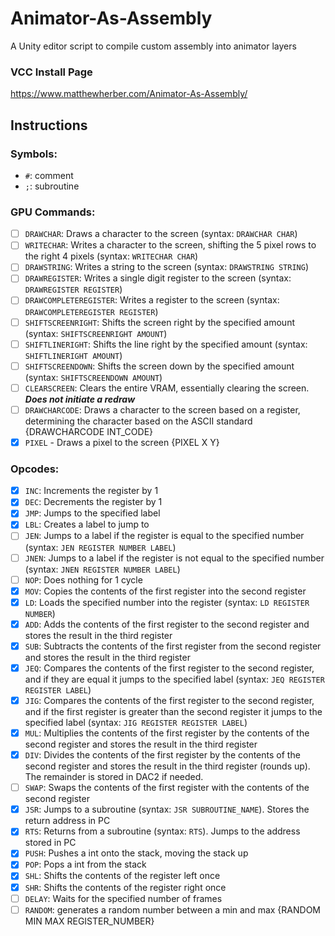 # Animator-As-Assembly
A Unity editor script to compile custom assembly into animator layers

### VCC Install Page
https://www.matthewherber.com/Animator-As-Assembly/

## Instructions
### Symbols:
- `#`: comment
- `;`: subroutine

### GPU Commands:
- [ ] `DRAWCHAR`: Draws a character to the screen (syntax: `DRAWCHAR CHAR`)
- [ ] `WRITECHAR`: Writes a character to the screen, shifting the 5 pixel rows to the right 4 pixels (syntax: `WRITECHAR CHAR`)
- [ ] `DRAWSTRING`: Writes a string to the screen (syntax: `DRAWSTRING STRING`)
- [ ] `DRAWREGISTER`: Writes a single digit register to the screen (syntax: `DRAWREGISTER REGISTER`)
- [ ] `DRAWCOMPLETEREGISTER`: Writes a register to the screen (syntax: `DRAWCOMPLETEREGISTER REGISTER`)
- [ ] `SHIFTSCREENRIGHT`: Shifts the screen right by the specified amount (syntax: `SHIFTSCREENRIGHT AMOUNT`)
- [ ] `SHIFTLINERIGHT`: Shifts the line right by the specified amount (syntax: `SHIFTLINERIGHT AMOUNT`)
- [ ] `SHIFTSCREENDOWN`: Shifts the screen down by the specified amount (syntax: `SHIFTSCREENDOWN AMOUNT`)
- [ ] `CLEARSCREEN`: Clears the entire VRAM, essentially clearing the screen. ***Does not initiate a redraw***
- [ ] `DRAWCHARCODE`: Draws a character to the screen based on a register, determining the character based on the ASCII standard {DRAWCHARCODE INT_CODE}
- [x] `PIXEL` - Draws a pixel to the screen {PIXEL X Y}

### Opcodes:
- [x] `INC`: Increments the register by 1
- [x] `DEC`: Decrements the register by 1
- [x] `JMP`: Jumps to the specified label
- [x] `LBL`: Creates a label to jump to
- [ ] `JEN`: Jumps to a label if the register is equal to the specified number (syntax: `JEN REGISTER NUMBER LABEL`)
- [ ] `JNEN`: Jumps to a label if the register is not equal to the specified number (syntax: `JNEN REGISTER NUMBER LABEL`)
- [ ] `NOP`: Does nothing for 1 cycle
- [x] `MOV`: Copies the contents of the first register into the second register
- [x] `LD`: Loads the specified number into the register (syntax: `LD REGISTER NUMBER`)
- [x] `ADD`: Adds the contents of the first register to the second register and stores the result in the third register
- [x] `SUB`: Subtracts the contents of the first register from the second register and stores the result in the third register
- [x] `JEQ`: Compares the contents of the first register to the second register, and if they are equal it jumps to the specified label (syntax: `JEQ REGISTER REGISTER LABEL`)
- [x] `JIG`: Compares the contents of the first register to the second register, and if the first register is greater than the second register it jumps to the specified label (syntax: `JIG REGISTER REGISTER LABEL`)
- [x] `MUL`: Multiplies the contents of the first register by the contents of the second register and stores the result in the third register
- [x] `DIV`: Divides the contents of the first register by the contents of the second register and stores the result in the third register (rounds up). The remainder is stored in DAC2 if needed.
- [ ] `SWAP`: Swaps the contents of the first register with the contents of the second register
- [x] `JSR`: Jumps to a subroutine (syntax: `JSR SUBROUTINE_NAME`). Stores the return address in PC
- [x] `RTS`: Returns from a subroutine (syntax: `RTS`). Jumps to the address stored in PC
- [x] `PUSH`: Pushes a int onto the stack, moving the stack up
- [x] `POP`: Pops a int from the stack
- [x] `SHL`: Shifts the contents of the register left once
- [x] `SHR`: Shifts the contents of the register right once
- [ ] `DELAY`: Waits for the specified number of frames
- [ ] `RANDOM`: generates a random number between a min and max {RANDOM MIN MAX REGISTER_NUMBER}
